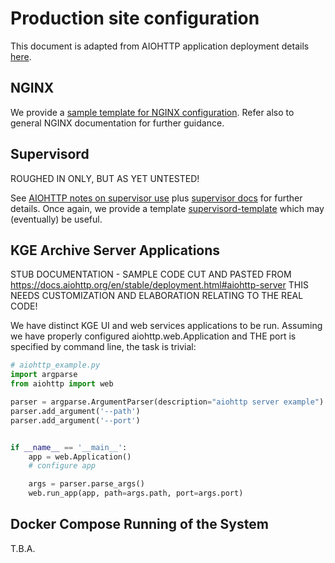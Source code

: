 # Production site configuration

This document is adapted from AIOHTTP application deployment details [here](https://docs.aiohttp.org/en/stable/deployment.html).

## NGINX

We provide a [sample template for NGINX configuration](./kge_nginx.conf-template). Refer also to general NGINX documentation for further guidance.

## Supervisord

ROUGHED IN ONLY, BUT AS YET UNTESTED!

See [AIOHTTP notes on supervisor use](https://docs.aiohttp.org/en/stable/deployment.html#supervisord) plus [supervisor docs](http://supervisord.org/) for further details. Once again, we provide a template [supervisord-template](./supervisord-template) which may (eventually) be useful.

## KGE Archive Server Applications

STUB DOCUMENTATION - SAMPLE CODE CUT AND PASTED FROM
https://docs.aiohttp.org/en/stable/deployment.html#aiohttp-server
THIS NEEDS CUSTOMIZATION AND ELABORATION RELATING TO THE REAL CODE!

We have distinct KGE UI and web services applications to be run.  Assuming we have properly configured aiohttp.web.Application and THE port is specified by command line, the task is trivial:

```python
# aiohttp_example.py
import argparse
from aiohttp import web

parser = argparse.ArgumentParser(description="aiohttp server example")
parser.add_argument('--path')
parser.add_argument('--port')


if __name__ == '__main__':
    app = web.Application()
    # configure app

    args = parser.parse_args()
    web.run_app(app, path=args.path, port=args.port)
```

## Docker Compose Running of the System

T.B.A.

